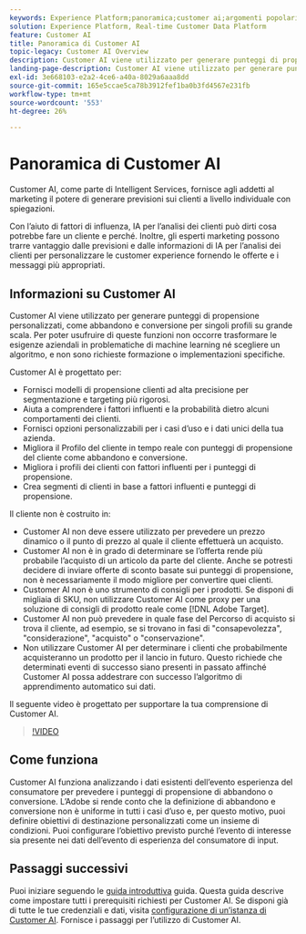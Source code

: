 ```yaml
---
keywords: Experience Platform;panoramica;customer ai;argomenti popolari;panoramica customer ai
solution: Experience Platform, Real-time Customer Data Platform
feature: Customer AI
title: Panoramica di Customer AI
topic-legacy: Customer AI Overview
description: Customer AI viene utilizzato per generare punteggi di propensione personalizzati, come abbandono e conversione per singoli profili su grande scala. Per poter usufruire di queste funzioni non occorre trasformare le esigenze aziendali in problematiche di machine learning né scegliere un algoritmo, e non sono richieste formazione o implementazioni specifiche.
landing-page-description: Customer AI viene utilizzato per generare punteggi di propensione personalizzati, come abbandono e conversione per singoli profili su grande scala.
exl-id: 3e668103-e2a2-4ce6-a40a-8029a6aaa8dd
source-git-commit: 165e5ccae5ca78b3912fef1ba0b3fd4567e231fb
workflow-type: tm+mt
source-wordcount: '553'
ht-degree: 26%

---
```



# Panoramica di Customer AI

Customer AI, come parte di Intelligent Services, fornisce agli addetti al marketing il potere di generare previsioni sui clienti a livello individuale con spiegazioni.

Con l’aiuto di fattori di influenza, IA per l’analisi dei clienti può dirti cosa potrebbe fare un cliente e perché. Inoltre, gli esperti marketing possono trarre vantaggio dalle previsioni e dalle informazioni di IA per l’analisi dei clienti per personalizzare le customer experience fornendo le offerte e i messaggi più appropriati.

## Informazioni su Customer AI

Customer AI viene utilizzato per generare punteggi di propensione personalizzati, come abbandono e conversione per singoli profili su grande scala. Per poter usufruire di queste funzioni non occorre trasformare le esigenze aziendali in problematiche di machine learning né scegliere un algoritmo, e non sono richieste formazione o implementazioni specifiche.

Customer AI è progettato per:

- Fornisci modelli di propensione clienti ad alta precisione per segmentazione e targeting più rigorosi.
- Aiuta a comprendere i fattori influenti e la probabilità dietro alcuni comportamenti dei clienti.
- Fornisci opzioni personalizzabili per i casi d’uso e i dati unici della tua azienda.
- Migliora il Profilo del cliente in tempo reale con punteggi di propensione del cliente come abbandono e conversione.
- Migliora i profili dei clienti con fattori influenti per i punteggi di propensione.
- Crea segmenti di clienti in base a fattori influenti e punteggi di propensione.

Il cliente non è costruito in:

- Customer AI non deve essere utilizzato per prevedere un prezzo dinamico o il punto di prezzo al quale il cliente effettuerà un acquisto.
- Customer AI non è in grado di determinare se l’offerta rende più probabile l’acquisto di un articolo da parte del cliente. Anche se potresti decidere di inviare offerte di sconto basate sui punteggi di propensione, non è necessariamente il modo migliore per convertire quei clienti.
- Customer AI non è uno strumento di consigli per i prodotti. Se disponi di migliaia di SKU, non utilizzare Customer AI come proxy per una soluzione di consigli di prodotto reale come [!DNL Adobe Target].
- Customer AI non può prevedere in quale fase del Percorso di acquisto si trova il cliente, ad esempio, se si trovano in fasi di &quot;consapevolezza&quot;, &quot;considerazione&quot;, &quot;acquisto&quot; o &quot;conservazione&quot;.
- Non utilizzare Customer AI per determinare i clienti che probabilmente acquisteranno un prodotto per il lancio in futuro. Questo richiede che determinati eventi di successo siano presenti in passato affinché Customer AI possa addestrare con successo l’algoritmo di apprendimento automatico sui dati.

Il seguente video è progettato per supportare la tua comprensione di Customer AI.

>[!VIDEO](https://video.tv.adobe.com/v/32664?learn=on&quality=12)

## Come funziona

Customer AI funziona analizzando i dati esistenti dell’evento esperienza del consumatore per prevedere i punteggi di propensione di abbandono o conversione. L’Adobe si rende conto che la definizione di abbandono e conversione non è uniforme in tutti i casi d’uso e, per questo motivo, puoi definire obiettivi di destinazione personalizzati come un insieme di condizioni. Puoi configurare l’obiettivo previsto purché l’evento di interesse sia presente nei dati dell’evento di esperienza del consumatore di input.

## Passaggi successivi

Puoi iniziare seguendo le [guida introduttiva](./getting-started.md) guida. Questa guida descrive come impostare tutti i prerequisiti richiesti per Customer AI. Se disponi già di tutte le tue credenziali e dati, visita  [configurazione di un’istanza di Customer AI](./user-guide/configure.md). Fornisce i passaggi per l’utilizzo di Customer AI.
